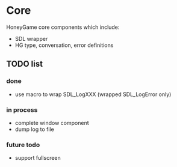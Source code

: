 # Core
HoneyGame core components which include:
* SDL wrapper
* HG type, conversation, error definitions 

## TODO list
### done
* use macro to wrap SDL_LogXXX (wrapped SDL_LogError only)
### in process
* complete window component
* dump log to file
### future todo
* support fullscreen